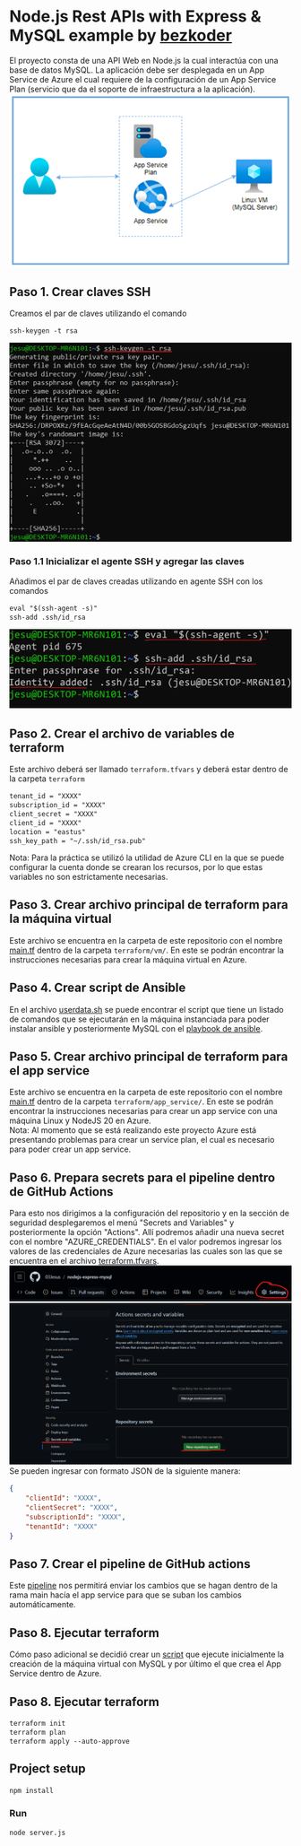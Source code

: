 # Node.js Rest APIs with Express & MySQL example by [bezkoder](https://github.com/bezkoder)

El proyecto consta de una API Web en Node.js la cual interactúa con una base de datos MySQL. La aplicación debe ser desplegada en un App Service de Azure el cual requiere de la configuración de un App Service Plan (servicio que da el soporte de infraestructura a la aplicación).
![project_architecture](/img/project_architecture.png)

## Paso 1. Crear claves SSH
Creamos el par de claves utilizando el comando
```
ssh-keygen -t rsa
```
![ssh_key](/img/ssh_key_1.png)
### Paso 1.1 Inicializar el agente SSH y agregar las claves
Añadimos el par de claves creadas utilizando en agente SSH con los comandos
```
eval "$(ssh-agent -s)"
ssh-add .ssh/id_rsa
```
![ssh_key](/img/ssh_key_2.png)

## Paso 2. Crear el archivo de variables de terraform
Este archivo deberá ser llamado ```terraform.tfvars``` y deberá estar dentro de la carpeta ```terraform```
```
tenant_id = "XXXX"
subscription_id = "XXXX"
client_secret = "XXXX"
client_id = "XXXX"
location = "eastus"
ssh_key_path = "~/.ssh/id_rsa.pub"
```
Nota: Para la práctica se utilizó la utilidad de Azure CLI en la que se puede configurar la cuenta donde se crearan los recursos, por lo que estas variables no son estrictamente necesarias.

## Paso 3. Crear archivo principal de terraform para la máquina virtual
Este archivo se encuentra en la carpeta de este repositorio con el nombre [main.tf](/terraform/vm/main.tf) dentro de la carpeta ```terraform/vm/```.
En este se podrán encontrar la instrucciones necesarias para crear la máquina virtual en Azure.

## Paso 4. Crear script de Ansible
En el archivo [userdata.sh](/terraform/vm/userdata.sh) se puede encontrar el script que tiene un listado de comandos que se ejecutarán en la máquina instanciada para poder instalar ansible y posteriormente MySQL con el [playbook de ansible](/ansible/mysql.yml).

## Paso 5. Crear archivo principal de terraform para el app service
Este archivo se encuentra en la carpeta de este repositorio con el nombre [main.tf](/terraform/app_service/main.tf) dentro de la carpeta ```terraform/app_service/```.
En este se podrán encontrar la instrucciones necesarias para crear un app service con una máquina Linux y NodeJS 20 en Azure.  
Nota: Al momento que se está realizando este proyecto Azure está presentando problemas para crear un service plan, el cual es necesario para poder crear un app service.

## Paso 6. Prepara secrets para el pipeline dentro de GitHub Actions
Para esto nos dirigimos a la configuración del repositorio y en la sección de seguridad desplegaremos el menú "Secrets and Variables" y posteriormente la opción "Actions". Allí podremos añadir una nueva secret con el nombre "AZURE_CREDENTIALS". En el valor podremos ingresar los valores de las credenciales de Azure necesarias las cuales son las que se encuentra en el archivo [terraform.tfvars](/terraform/vm/terraform.tfvars).
![settings_btn](/img/repository_settings_btn.png)
![secrets](/img/github_actions_secrets.png)
Se pueden ingresar con formato JSON de la siguiente manera:
```JSON
{
    "clientId": "XXXX",
    "clientSecret": "XXXX",
    "subscriptionId": "XXXX",
    "tenantId": "XXXX"
}
```

## Paso 7. Crear el pipeline de GitHub actions
Este [pipeline](/.github/workflows/node.js.yml) nos permitirá enviar los cambios que se hagan dentro de la rama main hacía el app service para que se suban los cambios automáticamente.

## Paso 8. Ejecutar terraform
Cómo paso adicional se decidió crear un [script](/execute.sh) que ejecute inicialmente la creación de la máquina virtual con MySQL y por último el que crea el App Service dentro de Azure.


## Paso 8. Ejecutar terraform
```
terraform init
terraform plan
terraform apply --auto-approve
```

## Project setup
```
npm install
```

### Run
```
node server.js
```
